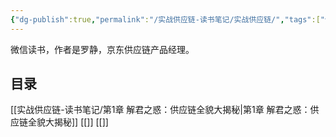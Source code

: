 ```yaml
---
{"dg-publish":true,"permalink":"/实战供应链-读书笔记/实战供应链/","tags":["供应链","产品经理"],"noteIcon":"3","created":"2023-10-06T17:50:50.566+08:00","updated":"2023-10-06T18:19:17.936+08:00"}
---
```


微信读书，作者是罗静，京东供应链产品经理。
## 目录
[[实战供应链-读书笔记/第1章 解君之惑：供应链全貌大揭秘\|第1章 解君之惑：供应链全貌大揭秘]]
[[]]
[[]]
